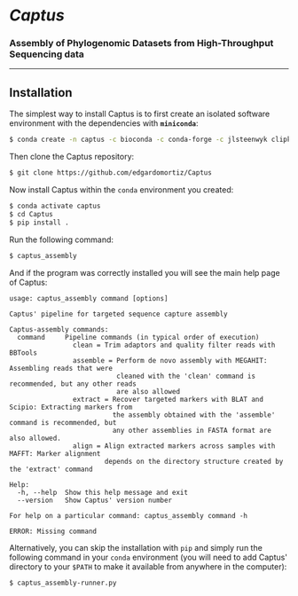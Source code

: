 # *Captus*
### Assembly of Phylogenomic Datasets from High-Throughput Sequencing data
___

## Installation

The simplest way to install Captus is to first create an isolated software environment with the dependencies with **`miniconda`**:

```bash
$ conda create -n captus -c bioconda -c conda-forge -c jlsteenwyk clipkit "python>=3.6" pandas plotly tqdm "perl-bioperl-core>=1.007002" bbmap fastqc mafft mmseqs2 megahit pigz vsearch
```

Then clone the Captus repository:

```bash
$ git clone https://github.com/edgardomortiz/Captus
```

Now install Captus within the `conda` environment you created:

```bash
$ conda activate captus
$ cd Captus
$ pip install .
```
Run the following command:
```bash
$ captus_assembly
```
And if the program was correctly installed you will see the main help page of Captus:
```text
usage: captus_assembly command [options]

Captus' pipeline for targeted sequence capture assembly

Captus-assembly commands:
  command     Pipeline commands (in typical order of execution)
                clean = Trim adaptors and quality filter reads with BBTools
                assemble = Perform de novo assembly with MEGAHIT: Assembling reads that were
                           cleaned with the 'clean' command is recommended, but any other reads
                           are also allowed
                extract = Recover targeted markers with BLAT and Scipio: Extracting markers from
                          the assembly obtained with the 'assemble' command is recommended, but
                          any other assemblies in FASTA format are also allowed.
                align = Align extracted markers across samples with MAFFT: Marker alignment
                        depends on the directory structure created by the 'extract' command

Help:
  -h, --help  Show this help message and exit
  --version   Show Captus' version number

For help on a particular command: captus_assembly command -h

ERROR: Missing command
```
Alternatively, you can skip the installation with `pip` and simply run the following command in your `conda` environment (you will need to add Captus' directory to your `$PATH` to make it available from anywhere in the computer):
```bash
$ captus_assembly-runner.py
```
